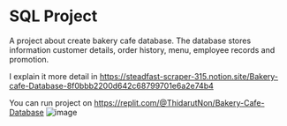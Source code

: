 # SQL Project

A project about create bakery cafe database.
The database stores information customer details, order history, menu, employee records and promotion.

I explain it more detail in https://steadfast-scraper-315.notion.site/Bakery-cafe-Database-8f0bbb2200d642c68799701e6a2e74b4

You can run project on https://replit.com/@ThidarutNon/Bakery-Cafe-Database
![image](https://user-images.githubusercontent.com/89543049/230086704-f5df04cf-aae8-45f6-9631-4e0b1d79dae2.png)
